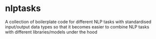 # nlptasks
A collection of boilerplate code for different NLP tasks with standardised input/output data types so that it becomes easier to combine NLP tasks with different libraries/models under the hood
